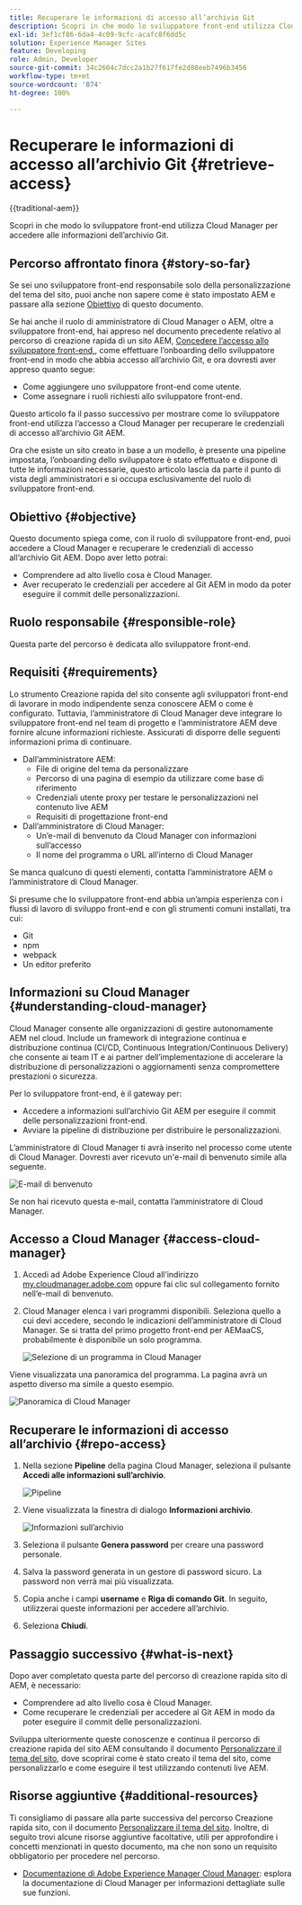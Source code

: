 ```yaml
---
title: Recuperare le informazioni di accesso all’archivio Git
description: Scopri in che modo lo sviluppatore front-end utilizza Cloud Manager per accedere alle informazioni dell’archivio Git.
exl-id: 3ef1cf86-6da4-4c09-9cfc-acafc8f6dd5c
solution: Experience Manager Sites
feature: Developing
role: Admin, Developer
source-git-commit: 34c2604c7dcc2a1b27f617fe2d88eeb7496b3456
workflow-type: tm+mt
source-wordcount: '874'
ht-degree: 100%

---
```


# Recuperare le informazioni di accesso all’archivio Git {#retrieve-access}

{{traditional-aem}}

Scopri in che modo lo sviluppatore front-end utilizza Cloud Manager per accedere alle informazioni dell’archivio Git.

## Percorso affrontato finora {#story-so-far}

Se sei uno sviluppatore front-end responsabile solo della personalizzazione del tema del sito, puoi anche non sapere come è stato impostato AEM e passare alla sezione [Obiettivo](#objective) di questo documento.

Se hai anche il ruolo di amministratore di Cloud Manager o AEM, oltre a sviluppatore front-end, hai appreso nel documento precedente relativo al percorso di creazione rapida di un sito AEM, [Concedere l’accesso allo sviluppatore front-end,](grant-access.md), come effettuare l’onboarding dello sviluppatore front-end in modo che abbia accesso all’archivio Git, e ora dovresti aver appreso quanto segue:

* Come aggiungere uno sviluppatore front-end come utente.
* Come assegnare i ruoli richiesti allo sviluppatore front-end.

Questo articolo fa il passo successivo per mostrare come lo sviluppatore front-end utilizza l’accesso a Cloud Manager per recuperare le credenziali di accesso all’archivio Git AEM.

Ora che esiste un sito creato in base a un modello, è presente una pipeline impostata, l’onboarding dello sviluppatore è stato effettuato e dispone di tutte le informazioni necessarie, questo articolo lascia da parte il punto di vista degli amministratori e si occupa esclusivamente del ruolo di sviluppatore front-end.

## Obiettivo {#objective}

Questo documento spiega come, con il ruolo di sviluppatore front-end, puoi accedere a Cloud Manager e recuperare le credenziali di accesso all’archivio Git AEM. Dopo aver letto potrai:

* Comprendere ad alto livello cosa è Cloud Manager.
* Aver recuperato le credenziali per accedere al Git AEM in modo da poter eseguire il commit delle personalizzazioni.

## Ruolo responsabile {#responsible-role}

Questa parte del percorso è dedicata allo sviluppatore front-end.

## Requisiti  {#requirements}

Lo strumento Creazione rapida del sito consente agli sviluppatori front-end di lavorare in modo indipendente senza conoscere AEM o come è configurato. Tuttavia, l’amministratore di Cloud Manager deve integrare lo sviluppatore front-end nel team di progetto e l’amministratore AEM deve fornire alcune informazioni richieste. Assicurati di disporre delle seguenti informazioni prima di continuare.

* Dall’amministratore AEM:
   * File di origine del tema da personalizzare
   * Percorso di una pagina di esempio da utilizzare come base di riferimento
   * Credenziali utente proxy per testare le personalizzazioni nel contenuto live AEM
   * Requisiti di progettazione front-end
* Dall’amministratore di Cloud Manager:
   * Un’e-mail di benvenuto da Cloud Manager con informazioni sull’accesso
   * Il nome del programma o URL all’interno di Cloud Manager

Se manca qualcuno di questi elementi, contatta l’amministratore AEM o l’amministratore di Cloud Manager.

Si presume che lo sviluppatore front-end abbia un’ampia esperienza con i flussi di lavoro di sviluppo front-end e con gli strumenti comuni installati, tra cui:

* Git
* npm
* webpack
* Un editor preferito

## Informazioni su Cloud Manager {#understanding-cloud-manager}

Cloud Manager consente alle organizzazioni di gestire autonomamente AEM nel cloud. Include un framework di integrazione continua e distribuzione continua (CI/CD, Continuous Integration/Continuous Delivery) che consente ai team IT e ai partner dell’implementazione di accelerare la distribuzione di personalizzazioni o aggiornamenti senza compromettere prestazioni o sicurezza.

Per lo sviluppatore front-end, è il gateway per:

* Accedere a informazioni sull’archivio Git AEM per eseguire il commit delle personalizzazioni front-end.
* Avviare la pipeline di distribuzione per distribuire le personalizzazioni.

L’amministratore di Cloud Manager ti avrà inserito nel processo come utente di Cloud Manager. Dovresti aver ricevuto un&#39;e-mail di benvenuto simile alla seguente.

![E-mail di benvenuto](assets/welcome-email.png)

Se non hai ricevuto questa e-mail, contatta l’amministratore di Cloud Manager.

## Accesso a Cloud Manager {#access-cloud-manager}

1. Accedi ad Adobe Experience Cloud all’indirizzo [my.cloudmanager.adobe.com](https://my.cloudmanager.adobe.com/) oppure fai clic sul collegamento fornito nell’e-mail di benvenuto.

1. Cloud Manager elenca i vari programmi disponibili. Seleziona quello a cui devi accedere, secondo le indicazioni dell’amministratore di Cloud Manager. Se si tratta del primo progetto front-end per AEMaaCS, probabilmente è disponibile un solo programma.

   ![Selezione di un programma in Cloud Manager](assets/cloud-manager-select-program.png)

Viene visualizzata una panoramica del programma. La pagina avrà un aspetto diverso ma simile a questo esempio.

![Panoramica di Cloud Manager](assets/cloud-manager-overview.png)

## Recuperare le informazioni di accesso all’archivio  {#repo-access}

1. Nella sezione **Pipeline** della pagina Cloud Manager, seleziona il pulsante **Accedi alle informazioni sull’archivio**.

   ![Pipeline](assets/pipelines-repo-info.png)

1. Viene visualizzata la finestra di dialogo **Informazioni archivio**.

   ![Informazioni sull’archivio](assets/repo-info.png)

1. Seleziona il pulsante **Genera password** per creare una password personale.

1. Salva la password generata in un gestore di password sicuro. La password non verrà mai più visualizzata.

1. Copia anche i campi **username** e **Riga di comando Git**. In seguito, utilizzerai queste informazioni per accedere all’archivio.

1. Seleziona **Chiudi**.

## Passaggio successivo {#what-is-next}

Dopo aver completato questa parte del percorso di creazione rapida sito di AEM, è necessario:

* Comprendere ad alto livello cosa è Cloud Manager.
* Come recuperare le credenziali per accedere al Git AEM in modo da poter eseguire il commit delle personalizzazioni.

Sviluppa ulteriormente queste conoscenze e continua il percorso di creazione rapida del sito AEM consultando il documento [Personalizzare il tema del sito](customize-theme.md), dove scoprirai come è stato creato il tema del sito, come personalizzarlo e come eseguire il test utilizzando contenuti live AEM.

## Risorse aggiuntive {#additional-resources}

Ti consigliamo di passare alla parte successiva del percorso Creazione rapida sito, con il documento [Personalizzare il tema del sito](customize-theme.md). Inoltre, di seguito trovi alcune risorse aggiuntive facoltative, utili per approfondire i concetti menzionati in questo documento, ma che non sono un requisito obbligatorio per procedere nel percorso.

* [Documentazione di Adobe Experience Manager Cloud Manager](https://experienceleague.adobe.com/docs/experience-manager-cloud-manager/using/introduction-to-cloud-manager.html?lang=it): esplora la documentazione di Cloud Manager per informazioni dettagliate sulle sue funzioni.
